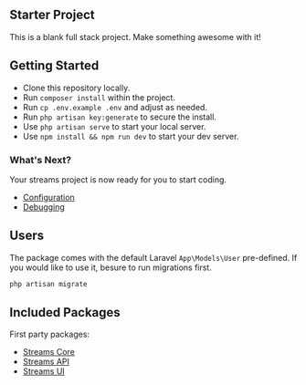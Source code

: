 ## Starter Project

This is a blank full stack project. Make something awesome with it!


## Getting Started

- Clone this repository locally.
- Run `composer install` within the project.
- Run `cp .env.example .env` and adjust as needed.
- Run `php artisan key:generate` to secure the install.
- Use `php artisan serve` to start your local server.
- Use `npm install && npm run dev` to start your dev server.

### What's Next?

Your streams project is now ready for you to start coding.

- [Configuration](https://streams.dev/docs/configuration)
- [Debugging](https://streams.dev/docs/debugging)

## Users

The package comes with the default Laravel `App\Models\User` pre-defined. If you would like to use it, besure to run migrations first.

```bash
php artisan migrate
```

## Included Packages

First party packages:

- [Streams Core](https://streams.dev/docs/core)
- [Streams API](https://streams.dev/docs/api)
- [Streams UI](https://streams.dev/docs/ui)
